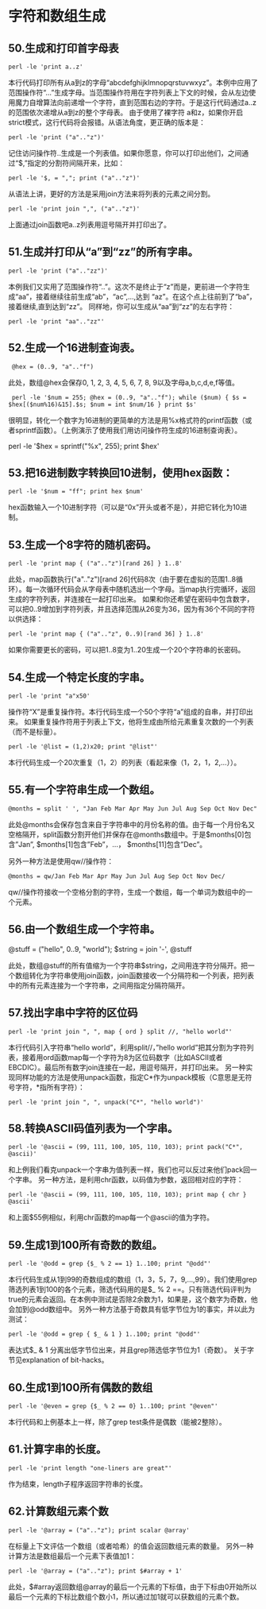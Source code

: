 
# 字符和数组生成

## 50.生成和打印首字母表

    perl -le 'print a..z'

本行代码打印所有从a到z的字母“abcdefghijklmnopqrstuvwxyz”。本例中应用了范围操作符“...”生成字母。当范围操作符用在字符列表上下文的时候，会从左边使用魔力自增算法向前递增一个字符，直到范围右边的字符。于是这行代码通过a..z的范围依次递增从a到z的整个字母表。
由于使用了裸字符 a和z，如果你开启strict模式，这行代码将会报错。从语法角度，更正确的版本是：

    perl -le 'print ("a".."z")'

记住访问操作符..生成是一个列表值。如果你愿意，你可以打印出他们，之间通过“$,”指定的分割符间隔开来，比如：

    perl -le '$, = ","; print ("a".."z")'

从语法上讲，更好的方法是采用join方法来将列表的元素之间分割。

    perl -le 'print join ",", ("a".."z")'

上面通过join函数吧a..z列表用逗号隔开并打印出了。

## 51.生成并打印从“a”到“zz”的所有字串。

    perl -le 'print ("a".."zz")'

本例我们又实用了范围操作符“..”。这次不是终止于“z”而是，更前进一个字符生成“aa”，接着继续往前生成“ab”，“ac”,…,达到 “az”。在这个点上往前到了“ba”，接着继续,直到达到“zz”。
同样地，你可以生成从“aa”到“zz”的左右字符：

    perl -le 'print "aa".."zz"'

## 52.生成一个16进制查询表。

     @hex = (0..9, "a".."f")

此处，数组@hex会保存0, 1, 2, 3, 4, 5, 6, 7, 8, 9以及字母a,b,c,d,e,f等值。

     perl -le '$num = 255; @hex = (0..9, "a".."f"); while ($num) { $s = $hex[($num%16)&15].$s; $num = int $num/16 } print $s'

很明显，转化一个数字为16进制的更简单的方法是用%x格式符的printf函数（或者sprintf函数）。（上例演示了使用我们用访问操作符生成的16进制查询表）。
 
   perl -le '$hex = sprintf("%x", 255); print $hex'

## 53.把16进制数字转换回10进制，使用hex函数：

    perl -le '$num = "ff"; print hex $num'

hex函数输入一个10进制字符（可以是“0x”开头或者不是），并把它转化为10进制。

## 53.生成一个8字符的随机密码。

    perl -le 'print map { ("a".."z")[rand 26] } 1..8'

此处，map函数执行("a".."z")[rand 26]代码8次（由于要在虚拟的范围1..8循环）。每一次循环代码会从字母表中随机选出一个字母。当map执行完循环，返回生成的字符列表，并连接在一起打印出来。
如果和你还希望在密码中包含数字，可以把0..9增加到字符列表，并且选择范围从26变为36，因为有36个不同的字符以供选择：

    perl -le 'print map { ("a".."z", 0..9)[rand 36] } 1..8'

如果你需要更长的密码，可以把1..8变为1..20生成一个20个字符串的长密码。

## 54.生成一个特定长度的字串。

    perl -le 'print "a"x50'

操作符“X”是重复操作符。本行代码生成一个50个字符“a”组成的自串，并打印出来。
如果重复操作符用于列表上下文，他将生成由所给元素重复次数的一个列表（而不是标量）。

    perl -le '@list = (1,2)x20; print "@list"'

本行代码生成一个20次重复（1，2）的列表（看起来像（1，2，1，2,…））。

## 55.有一个字符串生成一个数组。

    @months = split ' ', "Jan Feb Mar Apr May Jun Jul Aug Sep Oct Nov Dec"

此处@months会保存包含来自于字符串中的月份名称的值。由于每一个月份名又空格隔开，split函数分割开他们并保存在@months数组中。于是$months[0]包含”Jan”, $months[1]包含”Feb”，…， $months[11]包含”Dec”。

另外一种方法是使用qw//操作符：

    @months = qw/Jan Feb Mar Apr May Jun Jul Aug Sep Oct Nov Dec/

qw//操作符接收一个空格分割的字符，生成一个数组，每一个单词为数组中的一个元素。

## 56.由一个数组生成一个字符串。

   @stuff = ("hello", 0..9, "world"); $string = join '-', @stuff

此处，数组@stuff的所有值缩为一个字符串$string，之间用连字符分隔开。把一个数组转化为字符串使用join函数，join函数接收一个分隔符和一个列表，把列表中的所有元素连接为一个字符串，之间用指定分隔符隔开。


## 57.找出字串中字符的区位码

    perl -le 'print join ", ", map { ord } split //, "hello world"'

本行代码引入字符串“hello world”，利用split//，”hello world”把其分割为字符列表，接着用ord函数map每一个字符为8为区位码数字（比如ASCII或者 EBCDIC）。最后所有数字join连接在一起，用逗号隔开，并打印出来。
另一种实现同样功能的方法是使用unpack函数，指定C*作为unpack模板（C意思是无符号字符，*指所有字符）：

    perl -le 'print join ", ", unpack("C*", "hello world")'

## 58.转换ASCII码值列表为一个字串。

    perl -le '@ascii = (99, 111, 100, 105, 110, 103); print pack("C*", @ascii)'

和上例我们看克unpack一个字串为值列表一样，我们也可以反过来他们pack回一个字串。
另一种方法，是利用chr函数，以码值为参数，返回相对应的字符：

    perl -le '@ascii = (99, 111, 100, 105, 110, 103); print map { chr } @ascii'

和上面$55例相似，利用chr函数的map每一个@ascii的值为字符。

## 59.生成1到100所有奇数的数组。

    perl -le '@odd = grep {$_ % 2 == 1} 1..100; print "@odd"'

本行代码生成从1到99的奇数组成的数组（1，3，5，7，9,…,99）。我们使用grep筛选列表1到100的各个元素，筛选代码用的是$_ % 2 ==。只有筛选代码评判为true的元素会返回。在本例中测试是否除2余数为1，如果是，这个数字为奇数，他会加到@odd数组中。
另外一种方法基于奇数具有低字节位为1的事实，并以此为测试：

    perl -le '@odd = grep { $_ & 1 } 1..100; print "@odd"'

表达式$_ & 1 分离出低字节位出来，并且grep筛选低字节位为1（奇数）。
关于字节见explanation of bit-hacks。

## 60.生成1到100所有偶数的数组

    perl -le '@even = grep {$_ % 2 == 0} 1..100; print "@even"'

本行代码和上例基本上一样，除了grep test条件是偶数（能被2整除）。

## 61.计算字串的长度。

    perl -le 'print length "one-liners are great"'

作为结束，length子程序返回字符串的长度。

## 62.计算数组元素个数

    perl -le '@array = ("a".."z"); print scalar @array'

在标量上下文评估一个数组（或者哈希）的值会返回数组元素的数量。
另外一种计算方法是数组最后一个元素下表值加1：

    perl -le '@array = ("a".."z"); print $#array + 1'

此处，$#array返回数组@array的最后一个元素的下标值，由于下标由0开始所以最后一个元素的下标比数组个数小1，所以通过加1就可以获数组的元素个数。

